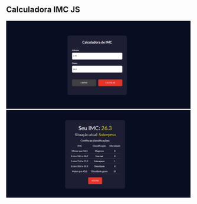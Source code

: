 ## Calculadora IMC JS

<img src="https://github.com/HiranFerretiBaccos/Calculadora-imc-js/blob/main/readme1.png" width="500"> 
<img src="https://github.com/HiranFerretiBaccos/Calculadora-imc-js/blob/main/readme2.png" width="500">
